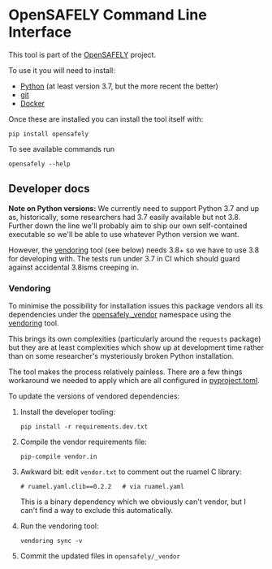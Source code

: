 # OpenSAFELY Command Line Interface

This tool is part of the [OpenSAFELY](https://www.opensafely.org)
project.

To use it you will need to install:
 * [Python](https://www.python.org/downloads/) (at least version 3.7, but the more recent the better)
 * [git](https://git-scm.com/downloads)
 * [Docker](https://docs.docker.com/get-docker/)

Once these are installed you can install the tool itself with:
```
pip install opensafely
```

To see available commands run
```
opensafely --help
```


## Developer docs

**Note on Python versions:** We currently need to support Python 3.7 and
up as, historically, some researchers had 3.7 easily available but not
3.8. Further down the line we'll probably aim to ship our own
self-contained executable so we'll be able to use whatever Python
version we want.

However, the [vendoring](https://pypi.org/project/vendoring/) tool (see
below) needs 3.8+ so we have to use 3.8 for developing with. The tests
run under 3.7 in CI which should guard against accidental 3.8isms
creeping in.


### Vendoring

To minimise the possibility for installation issues this package vendors
all its dependencies under the [opensafely._vendor](./opensafely/_vendor)
namespace using the [vendoring](https://pypi.org/project/vendoring/) tool.

This brings its own complexities (particularly around the `requests`
package) but they are at least complexities which show up at development
time rather than on some researcher's mysteriously broken Python
installation.

The tool makes the process relatively painless. There are a few things
workaround we needed to apply which are all configured in
[pyproject.toml](./pyproject.toml).

To update the versions of vendored dependencies:

1. Install the developer tooling:
   ```
   pip install -r requirements.dev.txt
   ```

2. Compile the vendor requirements file:
   ```
   pip-compile vendor.in
   ```

3. Awkward bit: edit `vendor.txt` to comment out the ruamel C library:
   ```
   # ruamel.yaml.clib==0.2.2   # via ruamel.yaml
   ```
   This is a binary dependency which we obviously can't vendor, but I
   can't find a way to exclude this automatically.

4. Run the vendoring tool:
   ```
   vendoring sync -v
   ```

5. Commit the updated files in `opensafely/_vendor`
